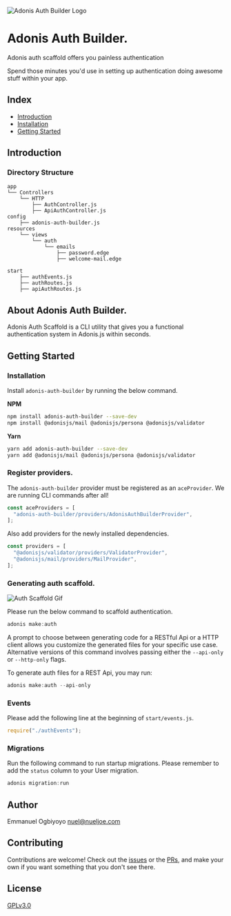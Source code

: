 ![Adonis Auth Builder Logo](https://i.ibb.co/mJt9gh1/Whats-App-Image-2020-08-14-at-08-20-58.jpg)

# Adonis Auth Builder.

Adonis auth scaffold offers you painless authentication

Spend those minutes you'd use in setting up authentication doing awesome stuff within your app.

## Index

- [Introduction](#introduction)
- [Installation](#installation)
- [Getting Started](#getting-started)

## Introduction

### Directory Structure

```
app
└── Controllers
    └── HTTP
        ├── AuthController.js
        ├── ApiAuthController.js
config
    ├── adonis-auth-builder.js
resources
    └── views
        └── auth
            └── emails
                ├── password.edge
                ├── welcome-mail.edge

start
    ├── authEvents.js
    ├── authRoutes.js
    ├── apiAuthRoutes.js
```

## About Adonis Auth Builder.

Adonis Auth Scaffold is a CLI utility that gives you a functional authentication system in Adonis.js
within seconds.

## Getting Started

### Installation

Install `adonis-auth-builder` by running the below command.

**NPM**

```bash
npm install adonis-auth-builder --save-dev
npm install @adonisjs/mail @adonisjs/persona @adonisjs/validator
```

**Yarn**

```bash
yarn add adonis-auth-builder --save-dev
yarn add @adonisjs/mail @adonisjs/persona @adonisjs/validator
```

### Register providers.

The `adonis-auth-builder` provider must be registered as an `aceProvider`.
We are running CLI commands after all!

```js
const aceProviders = [
  "adonis-auth-builder/providers/AdonisAuthBuilderProvider",
];
```

Also add providers for the newly installed dependencies.

```js
const providers = [
  "@adonisjs/validator/providers/ValidatorProvider",
  "@adonisjs/mail/providers/MailProvider",
];
```

### Generating auth scaffold.

![Auth Scaffold Gif](https://user-images.githubusercontent.com/5021686/54365412-10485200-466f-11e9-8fb5-cbaa920c6950.gif)

Please run the below command to scaffold authentication.

```js
adonis make:auth
```

A prompt to choose between generating code for a RESTful Api or a HTTP client allows you customize the generated files for your specific use case.
Alternative versions of this command involves passing either the `--api-only` or `--http-only` flags.

To generate auth files for a REST Api, you may run:

```js
adonis make:auth --api-only
```

### Events

Please add the following line at the beginning of `start/events.js`.

```js
require("./authEvents");
```

### Migrations

Run the following command to run startup migrations.
Please remember to add the `status` column to your User migration.

```js
adonis migration:run
```

## Author

Emmanuel Ogbiyoyo <nuel@nueljoe.com>

## Contributing

Contributions are welcome! Check out the [issues](https://github.com/ogbiyoyosky/adonis-auth-builder/issues) or the [PRs](https://github.com/ogbiyoyosky/adonis-auth-builder/pull-requests), and make your own if you want something that you don't see there.

## License

[GPLv3.0](https://github.com/ogbiyoyosky/adonis-auth-builder)
